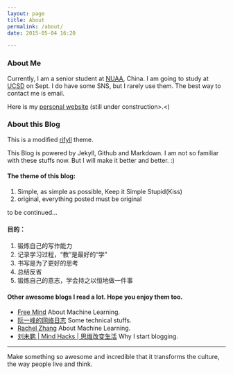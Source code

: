 ```yaml
---
layout: page
title: About
permalink: /about/
date: 2015-05-04 16:20

---
```


### About Me

Currently, I am a senior student at [NUAA](http://nuaa.edu.cn/nuaanew/), China. I am going to study at [UCSD](http://www.ucsd.edu) on Sept. I do have some SNS, but I rarely use them. The best way to contact me is email.

Here is my [personal website](./home) (still under construction>.<)


### About this Blog

This is a modified [rifyll](https://github.com/itsrifat/rifyll) theme.

This Blog is powered by Jekyll, Github and Markdown. I am not so familiar with these stuffs now. But I will make it better and better. :)

#### The theme of this blog:

1. Simple, as simple as possible, Keep it Simple Stupid(Kiss)
2. original, everything posted must be original

to be continued...


#### 目的：

1. 锻炼自己的写作能力
2. 记录学习过程，“教”是最好的“学”
3. 书写是为了更好的思考
4. 总结反省
5. 锻炼自己的意志，学会持之以恒地做一件事

#### Other awesome blogs I read a lot. Hope you enjoy them too.

* [Free Mind](http://freemind.pluskid.org/machine-learning/softmax-vs-softmax-loss-numerical-stability/) About Machine Learning.
* [阮一峰的网络日志](http://www.ruanyifeng.com/blog/archives.html) Some technical stuffs.
* [Rachel Zhang](http://blog.csdn.net/abcjennifer) About Machine Learning.
* [刘未鹏 \| Mind Hacks \| 思维改变生活](http://mindhacks.cn/2009/02/15/why-you-should-start-blogging-now/) Why I start blogging.

---

Make something so awesome and incredible that it transforms the culture, the way people live and think.



